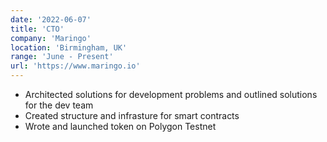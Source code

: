 ```yaml
---
date: '2022-06-07'
title: 'CTO'
company: 'Maringo'
location: 'Birmingham, UK'
range: 'June - Present'
url: 'https://www.maringo.io'
---
```


- Architected solutions for development problems and outlined solutions for the dev team
- Created structure and infrasture for smart contracts
- Wrote and launched token on Polygon Testnet
